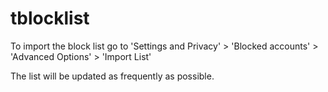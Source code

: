 # tblocklist

To import the block list go to 'Settings and Privacy' > 'Blocked accounts' > 'Advanced Options' > 'Import List'

The list will be updated as frequently as possible.
